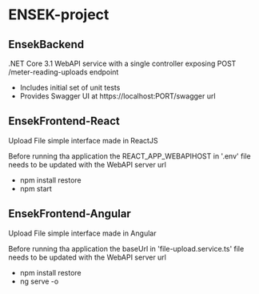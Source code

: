 # ENSEK-project

## EnsekBackend
.NET Core 3.1 WebAPI service with a single controller exposing POST /meter-reading-uploads endpoint
- Includes initial set of unit tests
- Provides Swagger UI at https://localhost:PORT/swagger url


## EnsekFrontend-React
Upload File simple interface made in ReactJS

Before running tha application the REACT_APP_WEBAPIHOST in '.env' file needs to be updated with the WebAPI server url

- npm install restore
- npm start


## EnsekFrontend-Angular
Upload File simple interface made in Angular

Before running tha application the baseUrl in 'file-upload.service.ts' file needs to be updated with the WebAPI server url

- npm install restore
- ng serve -o
